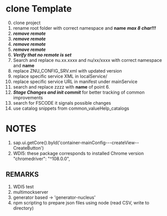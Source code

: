 # clone Template

0. clone project
00. rename root folder with correct namespace and **name**     ***max 8 char!!!***
2. ***remove remote***
3. ***remove remote***
4. ***remove remote***
5. ***remove remote***
6. ***Verify that no remote is set***
7. Search and replace nu.xx.xxxx and nu/xx/xxxx with correct namespace and **name**
8. replace ZNU_CONFIG_SRV.xml with updated version
9. replace specific service XML in localService/
10. replace specific service URL in manifest under mainService
11. search and replace zzzz with **name** of point 6.
12. ***Stage Changes and init commit*** for better tracking of common improvements
13. search for FSCODE it signals possible changes 
14. use catalog snippets from common_valueHelp_catalogs


# NOTES
1. sap.ui.getCore().byId('container-mainConfig---createView--CreateButton')
2. WDI5: these package corresponds to installed Chrome version
    "chromedriver": "^108.0.0",    

## REMARKS
1. WDI5 test 
2. multimockserver
3. generator based -> 'generator-nucleus'
4. npm scripting to prepare json files using node (read CSV, write to directory)
